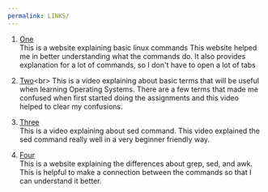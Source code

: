 ```yaml
---
permalink: LINKS/
---
```


1. [One](https://www.hostinger.com/tutorials/linux-commands)<br>
   This is a website explaining basic linux commands
   This website helped me in better understanding what the commands do.
   It also provides explanation for a lot of commands, so I don't have to open a lot of tabs

2. [Two](https://youtu.be/hMSByvFHOro?si=c-rrv2VyRuQ6elC_)<br>
   This is a video explaining about basic terms that will be useful when learning Operating Systems.
   There are a few terms that made me confused when first started doing the assignments and this video helped to clear my confusions.

3. [Three](https://www.youtube.com/watch?v=nXLnx8ncZyE)<br>
   This is a video explaining about sed command.
   This video explained the sed command really well in a very beginner friendly way.

4. [Four](https://www.baeldung.com/linux/grep-sed-awk-differences)<br>
   This is a website explaining the differences about grep, sed, and awk.
   This is helpful to make a connection between the commands so that I can understand it better. 
